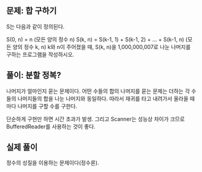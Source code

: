 ## 문제: 합 구하기

S는 다음과 같이 정의된다.

S(0, n) = n (모든 양의 정수 n)
S(k, n) = S(k-1, 1) + S(k-1, 2) + ... + S(k-1, n) (모든 양의 정수 k, n)
k와 n이 주어졌을 때, S(k, n)을 1,000,000,007로 나눈 나머지를 구하는 프로그램을 작성하시오.

## 풀이: 분할 정복?
나머지가 얼마인지 묻는 문제이다. 어떤 수들의 합의 나머지를 묻는 문제는 더하는 각 수들의 나머지들의 합을 나눈 나머지와 동일하다.
따라서 재귀를 타고 내려가서 올라올 때마다 나머지를 구할 수를 구한다.

단순하게 구현만 하면 시간 초과가 발생. 그리고 Scanner는 성능상 차이가 크므로 BufferedReader를 사용하는 것이 좋다.

## 실제 풀이
정수의 성질을 이용하는 문제이다(정수론). 